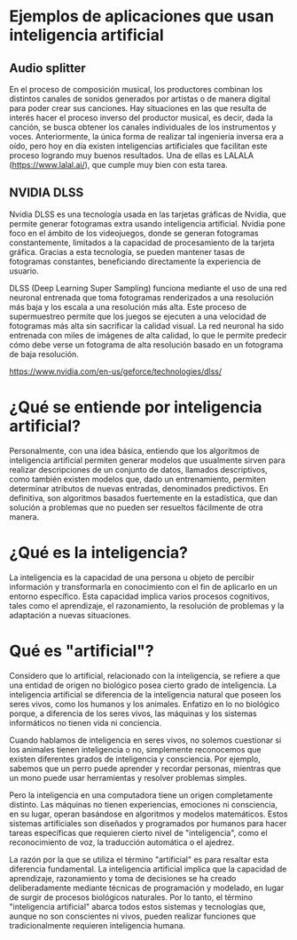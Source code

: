 
# Ejemplos de aplicaciones que usan inteligencia artificial
## Audio splitter
En el proceso de composición musical, los productores combinan los distintos canales de sonidos generados por artistas o de manera digital para poder crear sus canciones. Hay situaciones en las que resulta de interés hacer el proceso inverso del productor musical, es decir, dada la canción, se busca obtener los canales individuales de los instrumentos y voces. Anteriormente, la única forma de realizar tal ingeniería inversa era a oído, pero hoy en día existen inteligencias artificiales que facilitan este proceso logrando muy buenos resultados. Una de ellas es LALALA (https://www.lalal.ai/), que cumple muy bien con esta tarea.

## NVIDIA DLSS

Nvidia DLSS es una tecnología usada en las tarjetas gráficas de Nvidia, que permite generar fotogramas extra usando inteligencia artificial. Nvidia pone foco en el ámbito de los videojuegos, donde se generan fotogramas constantemente, limitados a la capacidad de procesamiento de la tarjeta gráfica. Gracias a esta tecnología, se pueden mantener tasas de fotogramas constantes, beneficiando directamente la experiencia de usuario.

DLSS (Deep Learning Super Sampling) funciona mediante el uso de una red neuronal entrenada que toma fotogramas renderizados a una resolución más baja y los escala a una resolución más alta. Este proceso de supermuestreo permite que los juegos se ejecuten a una velocidad de fotogramas más alta sin sacrificar la calidad visual. La red neuronal ha sido entrenada con miles de imágenes de alta calidad, lo que le permite predecir cómo debe verse un fotograma de alta resolución basado en un fotograma de baja resolución.

https://www.nvidia.com/en-us/geforce/technologies/dlss/

# ¿Qué se entiende por inteligencia artificial?
Personalmente, con una idea básica, entiendo que los algoritmos de inteligencia artificial permiten generar modelos que usualmente sirven para realizar descripciones de un conjunto de datos, llamados descriptivos, como también existen modelos que, dado un entrenamiento, permiten determinar atributos de nuevas entradas, denominados predictivos. En definitiva, son algoritmos basados fuertemente en la estadística, que dan solución a problemas que no pueden ser resueltos fácilmente de otra manera.


# ¿Qué es la inteligencia?
La inteligencia es la capacidad de una persona u objeto de percibir información y transformarla en conocimiento con el fin de aplicarlo en un entorno específico. Esta capacidad implica varios procesos cognitivos, tales como el aprendizaje, el razonamiento, la resolución de problemas y la adaptación a nuevas situaciones.

# Qué es "artificial"?
Considero que lo artificial, relacionado con la inteligencia, se refiere a que una entidad de origen no biológico posea cierto grado de inteligencia. La inteligencia artificial se diferencia de la inteligencia natural que poseen los seres vivos, como los humanos y los animales. Enfatizo en lo no biológico porque, a diferencia de los seres vivos, las máquinas y los sistemas informáticos no tienen vida ni conciencia.

Cuando hablamos de inteligencia en seres vivos, no solemos cuestionar si los animales tienen inteligencia o no, simplemente reconocemos que existen diferentes grados de inteligencia y consciencia. Por ejemplo, sabemos que un perro puede aprender y recordar personas, mientras que un mono puede usar herramientas y resolver problemas simples.

Pero la inteligencia en una computadora tiene un origen completamente distinto. Las máquinas no tienen experiencias, emociones ni consciencia, en su lugar, operan basándose en algoritmos y modelos matemáticos. Estos sistemas artificiales son diseñados y programados por humanos para hacer tareas específicas que requieren cierto nivel de "inteligencia", como el reconocimiento de voz, la traducción automática o el ajedrez.

La razón por la que se utiliza el término "artificial" es para resaltar esta diferencia fundamental. La inteligencia artificial implica que la capacidad de aprendizaje, razonamiento y toma de decisiones se ha creado deliberadamente mediante técnicas de programación y modelado, en lugar de surgir de procesos biológicos naturales. Por lo tanto, el término "inteligencia artificial" abarca todos estos sistemas y tecnologías que, aunque no son conscientes ni vivos, pueden realizar funciones que tradicionalmente requieren inteligencia humana.